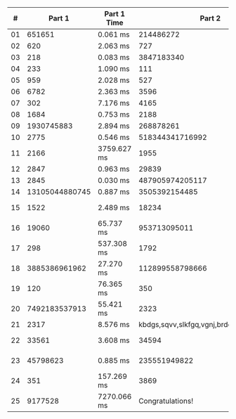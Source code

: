 <table>
<thead>
<tr><th>#  </th><th>Part 1        </th><th>Part 1 Time  </th><th>Part 2                                    </th><th>Part 2 Time   </th><th>Tests  </th><th>Tests Time   </th></tr>
</thead>
<tbody>
<tr><td>01 </td><td>651651        </td><td>0.061 ms     </td><td>214486272                                 </td><td>0.614 ms      </td><td>2      </td><td>0.716 ms     </td></tr>
<tr><td>02 </td><td>620           </td><td>2.063 ms     </td><td>727                                       </td><td>2.425 ms      </td><td>1003   </td><td>4.942 ms     </td></tr>
<tr><td>03 </td><td>218           </td><td>0.083 ms     </td><td>3847183340                                </td><td>0.341 ms      </td><td>2      </td><td>0.434 ms     </td></tr>
<tr><td>04 </td><td>233           </td><td>1.090 ms     </td><td>111                                       </td><td>1.989 ms      </td><td>300    </td><td>3.356 ms     </td></tr>
<tr><td>05 </td><td>959           </td><td>2.028 ms     </td><td>527                                       </td><td>8.046 ms      </td><td>2      </td><td>13.031 ms    </td></tr>
<tr><td>06 </td><td>6782          </td><td>2.363 ms     </td><td>3596                                      </td><td>2.418 ms      </td><td>466    </td><td>5.232 ms     </td></tr>
<tr><td>07 </td><td>302           </td><td>7.176 ms     </td><td>4165                                      </td><td>2.863 ms      </td><td>3      </td><td>11.042 ms    </td></tr>
<tr><td>08 </td><td>1684          </td><td>0.753 ms     </td><td>2188                                      </td><td>24.385 ms     </td><td>2      </td><td>24.436 ms    </td></tr>
<tr><td>09 </td><td>1930745883    </td><td>2.894 ms     </td><td>268878261                                 </td><td>246.966 ms    </td><td>2      </td><td>249.953 ms   </td></tr>
<tr><td>10 </td><td>2775          </td><td>0.546 ms     </td><td>518344341716992                           </td><td>1.036 ms      </td><td>3      </td><td>1.655 ms     </td></tr>
<tr><td>11 </td><td>2166          </td><td>3759.627 ms  </td><td>1955                                      </td><td>5742.581 ms   </td><td>2      </td><td>9243.684 ms  </td></tr>
<tr><td>12 </td><td>2847          </td><td>0.963 ms     </td><td>29839                                     </td><td>1.031 ms      </td><td>2      </td><td>1.602 ms     </td></tr>
<tr><td>13 </td><td>2845          </td><td>0.030 ms     </td><td>487905974205117                           </td><td>0.036 ms      </td><td>7      </td><td>0.089 ms     </td></tr>
<tr><td>14 </td><td>13105044880745</td><td>0.887 ms     </td><td>3505392154485                             </td><td>92.713 ms     </td><td>3      </td><td>90.682 ms    </td></tr>
<tr><td>15 </td><td>1522          </td><td>2.489 ms     </td><td>18234                                     </td><td>43469.045 ms  </td><td>8      </td><td>961705.694 ms</td></tr>
<tr><td>16 </td><td>19060         </td><td>65.737 ms    </td><td>953713095011                              </td><td>560.596 ms    </td><td>3      </td><td>623.273 ms   </td></tr>
<tr><td>17 </td><td>298           </td><td>537.308 ms   </td><td>1792                                      </td><td>5934.681 ms   </td><td>2      </td><td>10099.089 ms </td></tr>
<tr><td>18 </td><td>3885386961962 </td><td>27.270 ms    </td><td>112899558798666                           </td><td>16.583 ms     </td><td>7      </td><td>38.203 ms    </td></tr>
<tr><td>19 </td><td>120           </td><td>76.365 ms    </td><td>350                                       </td><td>372.662 ms    </td><td>3      </td><td>481.844 ms   </td></tr>
<tr><td>20 </td><td>7492183537913 </td><td>55.421 ms    </td><td>2323                                      </td><td>78.218 ms     </td><td>2      </td><td>134.475 ms   </td></tr>
<tr><td>21 </td><td>2317          </td><td>8.576 ms     </td><td>kbdgs,sqvv,slkfgq,vgnj,brdd,tpd,csfmb,lrnz</td><td>1.362 ms      </td><td>2      </td><td>15.236 ms    </td></tr>
<tr><td>22 </td><td>33561         </td><td>3.608 ms     </td><td>34594                                     </td><td>13739.938 ms  </td><td>2      </td><td>13760.902 ms </td></tr>
<tr><td>23 </td><td>45798623      </td><td>0.885 ms     </td><td>235551949822                              </td><td>17709.944 ms  </td><td>2      </td><td>47483.648 ms </td></tr>
<tr><td>24 </td><td>351           </td><td>157.269 ms   </td><td>3869                                      </td><td>1084651.458 ms</td><td>2      </td><td>22745.162 ms </td></tr>
<tr><td>25 </td><td>9177528       </td><td>7270.066 ms  </td><td>Congratulations!                          </td><td>0.012 ms      </td><td>2      </td><td>8524.568 ms  </td></tr>
</tbody>
</table>